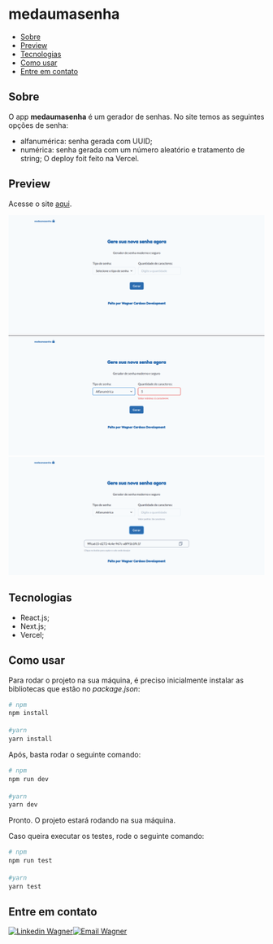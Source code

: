 # medaumasenha
- [Sobre](#sobre)
- [Preview](#preview)
- [Tecnologias](#techs)
- [Como usar](#como-usar)
- [Entre em contato](#contato)

<h2 id="about">Sobre</h2>

O app **medaumasenha** é um gerador de senhas. No site temos as seguintes opções de senha:
- alfanumérica: senha gerada com UUID;
- numérica: senha gerada com um número aleatório e tratamento de string;
O deploy foit feito na Vercel.

<h2 id="preview">Preview</h2>

Acesse o site [aqui](medaumasenha.vercel.app).

<img width="auto" height="auto" src="docs/images/medaumasenha-preview.png">
<img width="auto" height="auto" src="docs/images/medaumasenha-erro-preview.png">
<img width="auto" height="auto" src="docs/images/medaumasenha-gerada-preview.png">

<h2 id="techs">Tecnologias</h2>

- React.js;
- Next.js;
- Vercel;

<h2 id="como-usar">Como usar</h2>

Para rodar o projeto na sua máquina, é preciso inicialmente instalar as bibliotecas que
estão no _package.json_:

```bash
# npm
npm install

#yarn
yarn install
```

Após, basta rodar o seguinte comando:

```bash
# npm
npm run dev

#yarn
yarn dev
```

Pronto. O projeto estará rodando na sua máquina.

Caso queira executar os testes, rode o seguinte comando:

```bash
# npm
npm run test

#yarn
yarn test
```

<h2 id="contact">Entre em contato</h2>

<div style="display: flex">
  <a href="https://www.linkedin.com/in/wagner-cardoso-dev">
    <img alt="Linkedin Wagner" width="32" src="https://cdn2.iconfinder.com/data/icons/social-media-2285/512/1_Linkedin_unofficial_colored_svg-512.png" />
  </a>
  <a href="mailto:wagnerdev01@gmail.com">
    <img alt="Email Wagner" width="32" src="https://cdn4.iconfinder.com/data/icons/logos-brands-in-colors/48/google-gmail-512.png" />
  </a>
</div>
